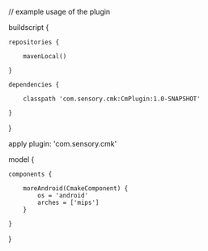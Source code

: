// example usage of the plugin

buildscript {

    repositories {

        mavenLocal()

    }

    dependencies {

        classpath 'com.sensory.cmk:CmPlugin:1.0-SNAPSHOT'

    }

}

apply plugin: 'com.sensory.cmk'

model {

    components {

        moreAndroid(CmakeComponent) {
            os = 'android'
            arches = ['mips']
        }

    }

}
